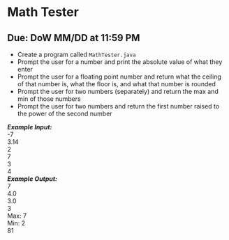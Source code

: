 # Math Tester

## Due: DoW MM/DD at 11:59 PM

- Create a program called `MathTester.java`
- Prompt the user for a number and print the absolute value of what they enter
- Prompt the user for a floating point number and return what the ceiling of that number is, what the floor is, and what that number is rounded
- Prompt the user for two numbers (separately) and return the max and min of those numbers
- Prompt the user for two numbers and return the first number raised to the power of the second number
 

***Example Input:***\
-7\
3.14\
2\
7\
3\
4\
***Example Output:***\
7\
4.0\
3.0\
3\
Max: 7\
Min: 2\
81
